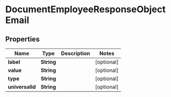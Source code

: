 

# DocumentEmployeeResponseObjectEmail


## Properties

| Name | Type | Description | Notes |
|------------ | ------------- | ------------- | -------------|
|**label** | **String** |  |  [optional] |
|**value** | **String** |  |  [optional] |
|**type** | **String** |  |  [optional] |
|**universalId** | **String** |  |  [optional] |



